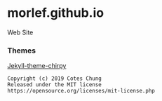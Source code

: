 # morlef.github.io
Web Site

### Themes
[Jekyll-theme-chirpy](https://github.com/cotes2020/jekyll-theme-chirpy/)
```
Copyright (c) 2019 Cotes Chung
Released under the MIT license
https://opensource.org/licenses/mit-license.php
```
